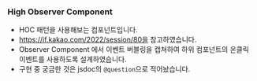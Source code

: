 ### High Observer Component

- HOC 패턴을 사용해보는 컴포넌트입니다.
- https://if.kakao.com/2022/session/80을 참고하였습니다.
- Observer Component 에서 이벤트 버블링을 캡쳐하여 하위 컴포넌트의 온클릭 이벤트를 사용하도록 설계하였습니다.
- 구현 중 궁금한 것은 jsdoc의 `@question`으로 적어놨습니다.
